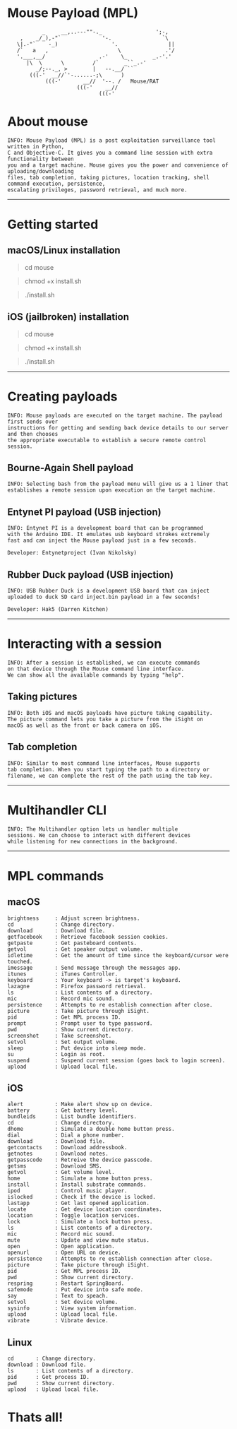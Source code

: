 # Mouse Payload (MPL)

               _     __,..---""-._                 ';-,
        ,    _/_),-"`             '-.                `\
       \|.-"`    -_)                 '.                ||
       /`   a   ,                      \              .'/
       '.___,__/                 .-'    \_        _.-'.'
          |\  \      \         /`        _``_.-'
             _/;--._, >        |   --.__/ ``
           (((-'  __//`'-......-;\      )
                (((-'       __//  '--. /   Mouse/RAT
                          (((-'    __//
                                 (((-'

# About mouse

    INFO: Mouse Payload (MPL) is a post exploitation surveillance tool written in Python,
    C and Objective-C. It gives you a command line session with extra functionality between 
    you and a target machine. Mouse gives you the power and convenience of uploading/downloading 
    files, tab completion, taking pictures, location tracking, shell command execution, persistence, 
    escalating privileges, password retrieval, and much more.
  
***
    
# Getting started

## macOS/Linux installation

> cd mouse

> chmod +x install.sh

> ./install.sh

## iOS (jailbroken) installation

> cd mouse

> chmod +x install.sh

> ./install.sh

***

# Creating payloads

    INFO: Mouse payloads are executed on the target machine. The payload first sends over 
    instructions for getting and sending back device details to our server and then chooses 
    the appropriate executable to establish a secure remote control session.

## Bourne-Again Shell payload

    INFO: Selecting bash from the payload menu will give us a 1 liner that 
    establishes a remote session upon execution on the target machine.
    
## Entynet PI payload (USB injection)

    INFO: Entynet PI is a development board that can be programmed 
    with the Arduino IDE. It emulates usb keyboard strokes extremely 
    fast and can inject the Mouse payload just in a few seconds.
    
    Developer: Entynetproject (Ivan Nikolsky)

## Rubber Duck payload (USB injection)

    INFO: USB Rubber Duck is a development USB board that can inject 
    uploaded to duck SD card inject.bin payload in a few seconds!
    
    Developer: Hak5 (Darren Kitchen)
    
***

# Interacting with a session

    INFO: After a session is established, we can execute commands 
    on that device through the Mouse command line interface. 
    We can show all the available commands by typing "help".
    
## Taking pictures

    INFO: Both iOS and macOS payloads have picture taking capability. 
    The picture command lets you take a picture from the iSight on 
    macOS as well as the front or back camera on iOS.
    
## Tab completion

    INFO: Similar to most command line interfaces, Mouse supports 
    tab completion. When you start typing the path to a directory or 
    filename, we can complete the rest of the path using the tab key.

***

# Multihandler CLI

    INFO: The Multihandler option lets us handler multiple 
    sessions. We can choose to interact with different devices 
    while listening for new connections in the background.
    
***
    
# MPL commands

## macOS

    brightness     : Adjust screen brightness.
    cd             : Change directory.
    download       : Download file.
    getfacebook    : Retrieve facebook session cookies.
    getpaste       : Get pasteboard contents.
    getvol         : Get speaker output volume.
    idletime       : Get the amount of time since the keyboard/cursor were touched.
    imessage       : Send message through the messages app.
    itunes         : iTunes Controller.
    keyboard       : Your keyboard -> is target's keyboard.
    lazagne        : Firefox password retrieval.
    ls             : List contents of a directory.
    mic            : Record mic sound.
    persistence    : Attempts to re establish connection after close.
    picture        : Take picture through iSight.
    pid            : Get MPL process ID.
    prompt         : Prompt user to type password.
    pwd            : Show current directory.
    screenshot     : Take screenshot.
    setvol         : Set output volume.
    sleep          : Put device into sleep mode.
    su             : Login as root.
    suspend        : Suspend current session (goes back to login screen).
    upload         : Upload local file.

## iOS

    alert          : Make alert show up on device.
    battery        : Get battery level.
    bundleids      : List bundle identifiers.
    cd             : Change directory.
    dhome          : Simulate a double home button press.
    dial           : Dial a phone number.
    download       : Download file.
    getcontacts    : Download addressbook.
    getnotes       : Download notes.
    getpasscode    : Retreive the device passcode.
    getsms         : Download SMS.
    getvol         : Get volume level.
    home           : Simulate a home button press.
    install        : Install substrate commands.
    ipod           : Control music player.
    islocked       : Check if the device is locked.
    lastapp        : Get last opened application.
    locate         : Get device location coordinates.
    location       : Toggle location services.
    lock           : Simulate a lock button press.
    ls             : List contents of a directory.
    mic            : Record mic sound.
    mute           : Update and view mute status.
    open           : Open application.
    openurl        : Open URL on device.
    persistence    : Attempts to re establish connection after close.
    picture        : Take picture through iSight.
    pid            : Get MPL process ID.
    pwd            : Show current directory.
    respring       : Restart SpringBoard.
    safemode       : Put device into safe mode.
    say            : Text to speach.
    setvol         : Set device volume.
    sysinfo        : View system information.
    upload         : Upload local file.
    vibrate        : Vibrate device.

## Linux

    cd       : Change directory.
    download : Download file.
    ls       : List contents of a directory.
    pid      : Get process ID.
    pwd      : Show current directory.
    upload   : Upload local file.

# Thats all!
